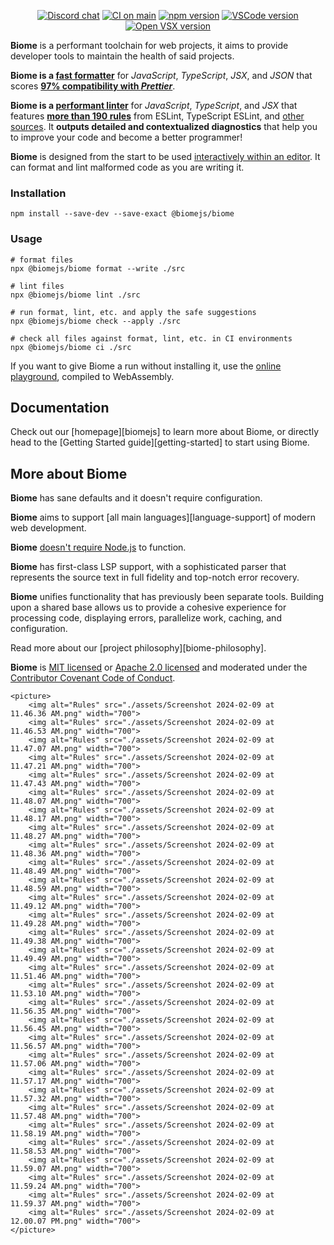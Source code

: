 <div align="center">

[![Discord chat][discord-badge]][discord-url]
[![CI on main][ci-badge]][ci-url]
[![npm version][npm-badge]][npm-url]
[![VSCode version][vscode-badge]][vscode-url]
[![Open VSX version][open-vsx-badge]][open-vsx-url]

[discord-badge]: https://badgen.net/discord/online-members/BypW39g6Yc?icon=discord&label=discord&color=green
[discord-url]: https://discord.gg/BypW39g6Yc
[ci-badge]: https://github.com/biomejs/biome/actions/workflows/main.yml/badge.svg
[ci-url]: https://github.com/biomejs/biome/actions/workflows/main.yml
[npm-badge]: https://badgen.net/npm/v/@biomejs/biome?icon=npm&color=green&label=%40biomejs%2Fbiome
[npm-url]: https://www.npmjs.com/package/@biomejs/biome/v/latest
[vscode-badge]: https://badgen.net/vs-marketplace/v/biomejs.biome?label=vscode&icon=visualstudio&color=green
[vscode-url]: https://marketplace.visualstudio.com/items?itemName=biomejs.biome
[open-vsx-badge]: https://badgen.net/open-vsx/version/biomejs/biome?label=open-vsx&color=green
[open-vsx-url]: https://open-vsx.org/extension/biomejs/biome

</div>

**Biome** is a performant toolchain for web projects, it aims to provide developer tools to maintain the health of said projects.

**Biome is a [fast formatter](./benchmark#formatting)** for _JavaScript_, _TypeScript_, _JSX_, and _JSON_ that scores **[97% compatibility with _Prettier_](https://console.algora.io/challenges/prettier)**.

**Biome is a [performant linter](https://github.com/biomejs/biome/tree/main/benchmark#linting)** for _JavaScript_, _TypeScript_, and _JSX_ that features **[more than 190 rules](https://biomejs.dev/linter/rules/)** from ESLint, TypeScript ESLint, and [other sources](https://github.com/biomejs/biome/discussions/3).
It **outputs detailed and contextualized diagnostics** that help you to improve your code and become a better programmer!

**Biome** is designed from the start to be used [interactively within an editor](https://biomejs.dev/guides/integrate-in-editor/).
It can format and lint malformed code as you are writing it.

### Installation

```shell
npm install --save-dev --save-exact @biomejs/biome
```

### Usage

```shell
# format files
npx @biomejs/biome format --write ./src

# lint files
npx @biomejs/biome lint ./src

# run format, lint, etc. and apply the safe suggestions
npx @biomejs/biome check --apply ./src

# check all files against format, lint, etc. in CI environments
npx @biomejs/biome ci ./src
```

If you want to give Biome a run without installing it, use the [online playground](https://biomejs.dev/playground/), compiled to WebAssembly.

## Documentation

Check out our [homepage][biomejs] to learn more about Biome,
or directly head to the [Getting Started guide][getting-started] to start using Biome.

## More about Biome

**Biome** has sane defaults and it doesn't require configuration.

**Biome** aims to support [all main languages][language-support] of modern web development.

**Biome** [doesn't require Node.js](https://biomejs.dev/guides/manual-installation/) to function.

**Biome** has first-class LSP support, with a sophisticated parser that represents the source text in full fidelity and top-notch error recovery.

**Biome** unifies functionality that has previously been separate tools. Building upon a shared base allows us to provide a cohesive experience for processing code, displaying errors, parallelize work, caching, and configuration.

Read more about our [project philosophy][biome-philosophy].

**Biome** is [MIT licensed](https://github.com/biomejs/biome/tree/main/LICENSE-MIT) or [Apache 2.0 licensed](https://github.com/biomejs/biome/tree/main/LICENSE-APACHE) and moderated under the [Contributor Covenant Code of Conduct](https://github.com/biomejs/biome/tree/main/CODE_OF_CONDUCT.md).

    <picture>
        <img alt="Rules" src="./assets/Screenshot 2024-02-09 at 11.46.36 AM.png" width="700">
        <img alt="Rules" src="./assets/Screenshot 2024-02-09 at 11.46.53 AM.png" width="700">
        <img alt="Rules" src="./assets/Screenshot 2024-02-09 at 11.47.07 AM.png" width="700">
        <img alt="Rules" src="./assets/Screenshot 2024-02-09 at 11.47.21 AM.png" width="700">
        <img alt="Rules" src="./assets/Screenshot 2024-02-09 at 11.47.43 AM.png" width="700">
        <img alt="Rules" src="./assets/Screenshot 2024-02-09 at 11.48.07 AM.png" width="700">
        <img alt="Rules" src="./assets/Screenshot 2024-02-09 at 11.48.17 AM.png" width="700">
        <img alt="Rules" src="./assets/Screenshot 2024-02-09 at 11.48.27 AM.png" width="700">
        <img alt="Rules" src="./assets/Screenshot 2024-02-09 at 11.48.36 AM.png" width="700">
        <img alt="Rules" src="./assets/Screenshot 2024-02-09 at 11.48.49 AM.png" width="700">
        <img alt="Rules" src="./assets/Screenshot 2024-02-09 at 11.48.59 AM.png" width="700">
        <img alt="Rules" src="./assets/Screenshot 2024-02-09 at 11.49.12 AM.png" width="700">
        <img alt="Rules" src="./assets/Screenshot 2024-02-09 at 11.49.28 AM.png" width="700">
        <img alt="Rules" src="./assets/Screenshot 2024-02-09 at 11.49.38 AM.png" width="700">
        <img alt="Rules" src="./assets/Screenshot 2024-02-09 at 11.49.49 AM.png" width="700">
        <img alt="Rules" src="./assets/Screenshot 2024-02-09 at 11.51.46 AM.png" width="700">
        <img alt="Rules" src="./assets/Screenshot 2024-02-09 at 11.53.10 AM.png" width="700">
        <img alt="Rules" src="./assets/Screenshot 2024-02-09 at 11.56.35 AM.png" width="700">
        <img alt="Rules" src="./assets/Screenshot 2024-02-09 at 11.56.45 AM.png" width="700">
        <img alt="Rules" src="./assets/Screenshot 2024-02-09 at 11.56.57 AM.png" width="700">
        <img alt="Rules" src="./assets/Screenshot 2024-02-09 at 11.57.06 AM.png" width="700">
        <img alt="Rules" src="./assets/Screenshot 2024-02-09 at 11.57.17 AM.png" width="700">
        <img alt="Rules" src="./assets/Screenshot 2024-02-09 at 11.57.32 AM.png" width="700">
        <img alt="Rules" src="./assets/Screenshot 2024-02-09 at 11.57.48 AM.png" width="700">
        <img alt="Rules" src="./assets/Screenshot 2024-02-09 at 11.58.19 AM.png" width="700">
        <img alt="Rules" src="./assets/Screenshot 2024-02-09 at 11.58.53 AM.png" width="700">
        <img alt="Rules" src="./assets/Screenshot 2024-02-09 at 11.59.07 AM.png" width="700">
        <img alt="Rules" src="./assets/Screenshot 2024-02-09 at 11.59.24 AM.png" width="700">
        <img alt="Rules" src="./assets/Screenshot 2024-02-09 at 11.59.37 AM.png" width="700">
        <img alt="Rules" src="./assets/Screenshot 2024-02-09 at 12.00.07 PM.png" width="700">
    </picture>
